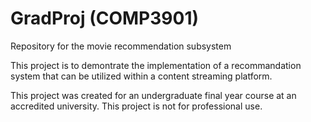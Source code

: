 # GradProj (COMP3901)
Repository for the movie recommendation subsystem

This project is to demontrate the implementation of a recommandation system that can be utilized within a content streaming platform.

This project was created for an undergraduate final year course at an accredited university. This project is not for professional use.